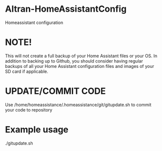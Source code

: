 # Altran-HomeAssistantConfig
Homeassistant configuration
# NOTE!
This will not create a full backup of your Home Assistant files or your OS. In addition to backing up to Github, you should consider having regular backups of all your Home Assistant configuration files and images of your SD card if applicable.

# UPDATE/COMMIT CODE
Use /home/homeassistance/.homeassistance/git/gitupdate.sh to commit your code to repository
# Example usage
./gitupdate.sh


